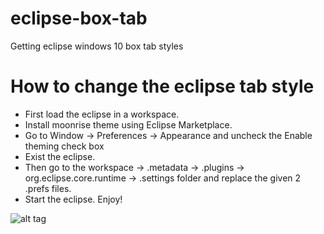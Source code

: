 # eclipse-box-tab
Getting eclipse windows 10 box tab styles

# How to change the eclipse tab style

 * First load the eclipse in a workspace.
 * Install moonrise theme using Eclipse Marketplace.
 * Go to Window -> Preferences -> Appearance and uncheck the Enable theming check box
 * Exist the eclipse.
 * Then go to the workspace -> .metadata -> .plugins -> org.eclipse.core.runtime -> .settings folder and replace the given 2 .prefs files.
 * Start the eclipse. Enjoy!

![alt tag](https://dl.dropboxusercontent.com/u/8220205/Screenshot%20(15).png)
